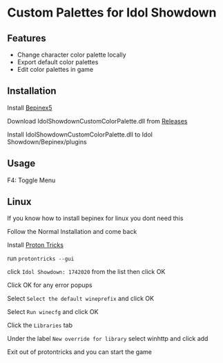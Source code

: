 # Custom Palettes for Idol Showdown

## Features
- Change character color palette locally
- Export default color palettes
- Edit color palettes in game

## Installation
Install [Bepinex5](https://github.com/BepInEx/BepInEx)

Download IdolShowdownCustomColorPalette.dll from [Releases](https://github.com/Nullctipus/IdolShowdownCustomColorPalette/releases/latest)

Install IdolShowdownCustomColorPalette.dll to Idol Showdown/Bepinex/plugins

## Usage
F4: Toggle Menu

## Linux
If you know how to install bepinex for linux you dont need this

Follow the Normal Installation and come back

Install [Proton Tricks](https://github.com/Matoking/protontricks)

run `protontricks --gui`

click `Idol Showdown: 1742020` from the list then click OK

Click OK for any error popups

Select `Select the default wineprefix` and click OK

Select `Run winecfg` and click OK

Click the `Libraries` tab

Under the label `New override for library` select winhttp and click add

Exit out of protontricks and you can start the game